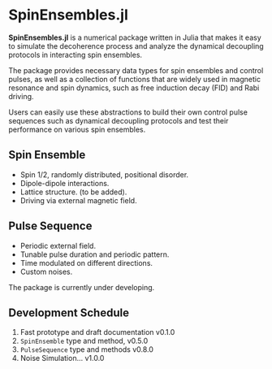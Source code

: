 # SpinEnsembles.jl

**SpinEnsembles.jl** is a numerical package written in Julia that makes it easy to simulate the decoherence process and analyze the dynamical decoupling protocols in interacting spin ensembles.

The package provides necessary data types for spin ensembles and control pulses, as well as a collection of functions that are widely used in magnetic resonance and spin dynamics, such as free induction decay (FID) and Rabi driving.

Users can easily use these abstractions to build their own control pulse sequences such as dynamical decoupling protocols and test their performance on various spin ensembles.

## Spin Ensemble
- Spin 1/2, randomly distributed, positional disorder.
- Dipole-dipole interactions.
- Lattice structure. (to be added).
- Driving via external magnetic field.

## Pulse Sequence
- Periodic external field.
- Tunable pulse duration and periodic pattern.
- Time modulated on different directions. 
- Custom noises. 

The package is currently under developing. 

## Development Schedule 
1. Fast prototype and draft documentation v0.1.0
2. `SpinEnsemble` type and method, v0.5.0
3. `PulseSequence` type and methods v0.8.0
4. Noise Simulation... v1.0.0
